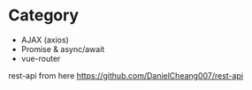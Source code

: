 # Category

- AJAX (axios)
- Promise & async/await
- vue-router

rest-api from here https://github.com/DanielCheang007/rest-api
